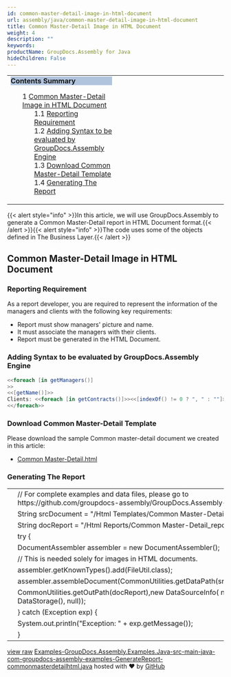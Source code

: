 ```yaml
---
id: common-master-detail-image-in-html-document
url: assembly/java/common-master-detail-image-in-html-document
title: Common Master-Detail Image in HTML Document
weight: 4
description: ""
keywords: 
productName: GroupDocs.Assembly for Java
hideChildren: False
---
```

<table class="sectionMacro" border="0" cellpadding="5" cellspacing="0" width="100%"><tbody><tr><td valign="top" width="50%"><div class="panel" style="border-top-width: 1px; border-right-width: 1px; border-bottom-width: 1px; border-left-width: 1px;"><div class="panelHeader" style="border-bottom-width: 1px; background-color: rgb(176, 196, 222);"><b>Contents Summary</b></div><div class="panelContent"><style type="text/css">div.rbtoc1593026733007 { padding-top: 0px; padding-right: 0px; padding-bottom: 0px; padding-left: 0px; }div.rbtoc1593026733007 ul { list-style-type: none; list-style-image: none; margin-left: 0px; }div.rbtoc1593026733007 li { margin-left: 0px; padding-left: 0px; }</style><div class="toc rbtoc1593026733007"><ul class="toc-indentation"><li><span class="TOCOutline">1</span> <a href="#CommonMaster-DetailImageinHTMLDocument-CommonMaster-DetailImageinHTMLDocument">Common Master-Detail Image in HTML Document</a><ul class="toc-indentation"><li><span class="TOCOutline">1.1</span> <a href="#CommonMaster-DetailImageinHTMLDocument-ReportingRequirement">Reporting Requirement</a></li><li><span class="TOCOutline">1.2</span> <a href="#CommonMaster-DetailImageinHTMLDocument-AddingSyntaxtobeevaluatedbyGroupDocs.AssemblyEngine">Adding Syntax to be evaluated by GroupDocs.Assembly Engine</a></li><li><span class="TOCOutline">1.3</span> <a href="#CommonMaster-DetailImageinHTMLDocument-DownloadCommonMaster-DetailTemplate">Download Common Master-Detail Template</a></li><li><span class="TOCOutline">1.4</span> <a href="#CommonMaster-DetailImageinHTMLDocument-GeneratingTheReport">Generating The Report</a></li></ul></li></ul></div></div></div></td><td valign="top" width="15%">&nbsp;</td><td valign="top" width="35%">&nbsp;</td></tr></tbody></table>

{{< alert style="info" >}}In this article, we will use GroupDocs.Assembly to generate a Common Master-Detail report in HTML Document format.{{< /alert >}}{{< alert style="info" >}}The code uses some of the objects defined in The Business Layer.{{< /alert >}}

## Common Master-Detail Image in HTML Document

### Reporting Requirement

As a report developer, you are required to represent the information of the managers and clients with the following key requirements:

*   Report must show managers' picture and name.
*   It must associate the managers with their clients.
*   Report must be generated in the HTML Document.

### Adding Syntax to be evaluated by GroupDocs.Assembly Engine

```csharp
<<foreach [in getManagers()]
>> 
<<[getName()]>>
Clients: <<foreach [in getContracts()]>><<[indexOf() != 0 ? ", " : ""]>><<[getClient().getName()]>><</foreach>>
<</foreach>>

```

### Download Common Master-Detail Template

Please download the sample Common master-detail document we created in this article:

*   [Common Master-Detail.html](https://github.com/groupdocs-assembly/GroupDocs.Assembly-for-Java/blob/master/Examples/GroupDocs.Assembly.Examples.Java/Data/Storage/Html%20Templates/Common%20Master-Detail.html?raw=true)

### Generating The Report

<table class="highlight tab-size js-file-line-container" data-tab-size="8" data-paste-markdown-skip=""><tbody><tr><td id="file-examples-groupdocs-assembly-examples-java-src-main-java-com-groupdocs-assembly-examples-generatereport-commonmasterdetailhtml-java-L1" class="blob-num js-line-number" data-line-number="1"></td><td id="file-examples-groupdocs-assembly-examples-java-src-main-java-com-groupdocs-assembly-examples-generatereport-commonmasterdetailhtml-java-LC1" class="blob-code blob-code-inner js-file-line"><span class="pl-c"><span class="pl-c">//</span> For complete examples and data files, please go to https://github.com/groupdocs-assembly/GroupDocs.Assembly-for-Java</span></td></tr><tr><td id="file-examples-groupdocs-assembly-examples-java-src-main-java-com-groupdocs-assembly-examples-generatereport-commonmasterdetailhtml-java-L2" class="blob-num js-line-number" data-line-number="2"></td><td id="file-examples-groupdocs-assembly-examples-java-src-main-java-com-groupdocs-assembly-examples-generatereport-commonmasterdetailhtml-java-LC2" class="blob-code blob-code-inner js-file-line"><span class="pl-smi">String</span> srcDocument <span class="pl-k">=</span> <span class="pl-s"><span class="pl-pds">"</span>/Html Templates/Common Master-Detail.html<span class="pl-pds">"</span></span>;</td></tr><tr><td id="file-examples-groupdocs-assembly-examples-java-src-main-java-com-groupdocs-assembly-examples-generatereport-commonmasterdetailhtml-java-L3" class="blob-num js-line-number" data-line-number="3"></td><td id="file-examples-groupdocs-assembly-examples-java-src-main-java-com-groupdocs-assembly-examples-generatereport-commonmasterdetailhtml-java-LC3" class="blob-code blob-code-inner js-file-line"><span class="pl-smi">String</span> docReport <span class="pl-k">=</span> <span class="pl-s"><span class="pl-pds">"</span>/Html Reports/Common Master-Detail_report.html<span class="pl-pds">"</span></span>;</td></tr><tr><td id="file-examples-groupdocs-assembly-examples-java-src-main-java-com-groupdocs-assembly-examples-generatereport-commonmasterdetailhtml-java-L4" class="blob-num js-line-number" data-line-number="4"></td><td id="file-examples-groupdocs-assembly-examples-java-src-main-java-com-groupdocs-assembly-examples-generatereport-commonmasterdetailhtml-java-LC4" class="blob-code blob-code-inner js-file-line"><span class="pl-k">try</span> {</td></tr><tr><td id="file-examples-groupdocs-assembly-examples-java-src-main-java-com-groupdocs-assembly-examples-generatereport-commonmasterdetailhtml-java-L5" class="blob-num js-line-number" data-line-number="5"></td><td id="file-examples-groupdocs-assembly-examples-java-src-main-java-com-groupdocs-assembly-examples-generatereport-commonmasterdetailhtml-java-LC5" class="blob-code blob-code-inner js-file-line"><span class="pl-smi">DocumentAssembler</span> assembler <span class="pl-k">=</span> <span class="pl-k">new</span> <span class="pl-smi">DocumentAssembler</span>();</td></tr><tr><td id="file-examples-groupdocs-assembly-examples-java-src-main-java-com-groupdocs-assembly-examples-generatereport-commonmasterdetailhtml-java-L6" class="blob-num js-line-number" data-line-number="6"></td><td id="file-examples-groupdocs-assembly-examples-java-src-main-java-com-groupdocs-assembly-examples-generatereport-commonmasterdetailhtml-java-LC6" class="blob-code blob-code-inner js-file-line"><span class="pl-c"><span class="pl-c">//</span> This is needed solely for images in HTML documents.</span></td></tr><tr><td id="file-examples-groupdocs-assembly-examples-java-src-main-java-com-groupdocs-assembly-examples-generatereport-commonmasterdetailhtml-java-L7" class="blob-num js-line-number" data-line-number="7"></td><td id="file-examples-groupdocs-assembly-examples-java-src-main-java-com-groupdocs-assembly-examples-generatereport-commonmasterdetailhtml-java-LC7" class="blob-code blob-code-inner js-file-line">assembler<span class="pl-k">.</span>getKnownTypes()<span class="pl-k">.</span>add(<span class="pl-smi">FileUtil</span><span class="pl-k">.</span>class);</td></tr><tr><td id="file-examples-groupdocs-assembly-examples-java-src-main-java-com-groupdocs-assembly-examples-generatereport-commonmasterdetailhtml-java-L8" class="blob-num js-line-number" data-line-number="8"></td><td id="file-examples-groupdocs-assembly-examples-java-src-main-java-com-groupdocs-assembly-examples-generatereport-commonmasterdetailhtml-java-LC8" class="blob-code blob-code-inner js-file-line">assembler<span class="pl-k">.</span>assembleDocument(<span class="pl-smi">CommonUtilities</span><span class="pl-k">.</span>getDataPath(srcDocument),</td></tr><tr><td id="file-examples-groupdocs-assembly-examples-java-src-main-java-com-groupdocs-assembly-examples-generatereport-commonmasterdetailhtml-java-L9" class="blob-num js-line-number" data-line-number="9"></td><td id="file-examples-groupdocs-assembly-examples-java-src-main-java-com-groupdocs-assembly-examples-generatereport-commonmasterdetailhtml-java-LC9" class="blob-code blob-code-inner js-file-line"><span class="pl-smi">CommonUtilities</span><span class="pl-k">.</span>getOutPath(docReport),<span class="pl-k">new</span> <span class="pl-smi">DataSourceInfo</span>( <span class="pl-k">new</span> <span class="pl-smi">DataStorage</span>(), <span class="pl-c1">null</span>));</td></tr><tr><td id="file-examples-groupdocs-assembly-examples-java-src-main-java-com-groupdocs-assembly-examples-generatereport-commonmasterdetailhtml-java-L10" class="blob-num js-line-number" data-line-number="10"></td><td id="file-examples-groupdocs-assembly-examples-java-src-main-java-com-groupdocs-assembly-examples-generatereport-commonmasterdetailhtml-java-LC10" class="blob-code blob-code-inner js-file-line">} <span class="pl-k">catch</span> (<span class="pl-smi">Exception</span> exp) {</td></tr><tr><td id="file-examples-groupdocs-assembly-examples-java-src-main-java-com-groupdocs-assembly-examples-generatereport-commonmasterdetailhtml-java-L11" class="blob-num js-line-number" data-line-number="11"></td><td id="file-examples-groupdocs-assembly-examples-java-src-main-java-com-groupdocs-assembly-examples-generatereport-commonmasterdetailhtml-java-LC11" class="blob-code blob-code-inner js-file-line"><span class="pl-smi">System</span><span class="pl-k">.</span>out<span class="pl-k">.</span>println(<span class="pl-s"><span class="pl-pds">"</span>Exception: <span class="pl-pds">"</span></span> <span class="pl-k">+</span> exp<span class="pl-k">.</span>getMessage());</td></tr><tr><td id="file-examples-groupdocs-assembly-examples-java-src-main-java-com-groupdocs-assembly-examples-generatereport-commonmasterdetailhtml-java-L12" class="blob-num js-line-number" data-line-number="12"></td><td id="file-examples-groupdocs-assembly-examples-java-src-main-java-com-groupdocs-assembly-examples-generatereport-commonmasterdetailhtml-java-LC12" class="blob-code blob-code-inner js-file-line">}</td></tr></tbody></table>

[view raw](https://gist.github.com/GroupDocsGists/4ac39db9865f7602818752db5e01a57e/raw/37278c43c57305043480d3fbddfe01b9f2f85879/Examples-GroupDocs.Assembly.Examples.Java-src-main-java-com-groupdocs-assembly-examples-GenerateReport-commonmasterdetailhtml.java) [Examples-GroupDocs.Assembly.Examples.Java-src-main-java-com-groupdocs-assembly-examples-GenerateReport-commonmasterdetailhtml.java](https://gist.github.com/GroupDocsGists/4ac39db9865f7602818752db5e01a57e#file-examples-groupdocs-assembly-examples-java-src-main-java-com-groupdocs-assembly-examples-generatereport-commonmasterdetailhtml-java) hosted with ❤ by [GitHub](https://github.com)
